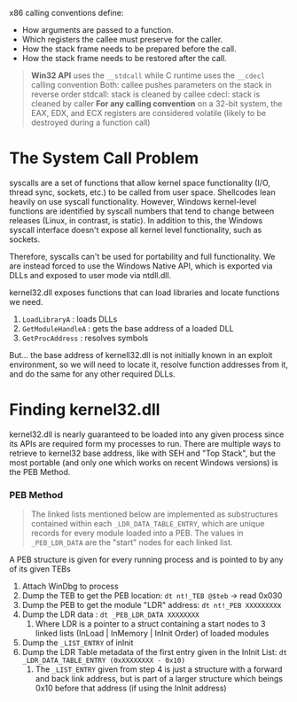 x86 calling conventions define:
- How arguments are passed to a function.
- Which registers the callee must preserve for the caller.
- How the stack frame needs to be prepared before the call.
- How the stack frame needs to be restored after the call.

> **Win32 API** uses the `__stdcall` while C runtime uses the `__cdecl` calling convention
> Both: callee pushes parameters on the stack in reverse order
> stdcall: stack is cleaned by callee
> cdecl: stack is cleaned by caller
> **For any calling convention** on a 32-bit system, the EAX, EDX, and ECX registers are considered volatile (likely to be destroyed during a function call)


# The System Call Problem
syscalls are a set of functions that allow kernel space functionality (I/O, thread sync, sockets, etc.) to be called from user space. Shellcodes lean heavily on use syscall functionality. However, Windows kernel-level functions are identified by syscall numbers that tend to change between releases (Linux, in contrast, is static). In addition to this, the Windows syscall interface doesn't expose all kernel level functionality, such as sockets. 

Therefore, syscalls can't be used for portability and full functionality. We are instead forced to use the Windows Native API, which is exported via DLLs and exposed to user mode via ntdll.dll. 

kernel32.dll exposes functions that can load libraries and locate functions we need.
1. `LoadLibraryA` : loads DLLs
2. `GetModuleHandleA` : gets the base address of a loaded DLL
3. `GetProcAddress` : resolves symbols

But... the base address of kernell32.dll is not initially known in an exploit environment, so we will need to locate it, resolve function addresses from it, and do the same for any other required DLLs.

# Finding kernel32.dll
kernel32.dll is nearly guaranteed to be loaded into any given process since its APIs are required form my processes to run. There are multiple ways to retrieve to kernel32 base address, like with SEH and "Top Stack", but the most portable (and only one which works on recent Windows versions) is the PEB Method.

### PEB Method
> The linked lists mentioned below are implemented as substructures contained within each `_LDR_DATA_TABLE_ENTRY`, which are unique records for every module loaded into a PEB. The values in `_PEB_LDR_DATA` are the "start" nodes for each linked list.

A PEB structure is given for every running process and is pointed to by any of its given TEBs
1. Attach WinDbg to process
2. Dump the TEB to get the PEB location: `dt nt!_TEB @$teb` -> read 0x030
3. Dump the PEB to get the module "LDR" address: `dt nt!_PEB XXXXXXXX`x
4. Dump the LDR data : `dt _PEB_LDR_DATA XXXXXXXX`
	1. Where LDR is a pointer to a struct containing a start nodes to 3 linked lists (InLoad | InMemory | InInit Order) of loaded modules 
5. Dump the `_LIST_ENTRY` of inInit
6. Dump the LDR Table metadata of the first entry given in the InInit List: `dt _LDR_DATA_TABLE_ENTRY (0xXXXXXXXX - 0x10)`
	1. The `_LIST_ENTRY` given from step 4 is just a structure with a forward and back link address, but is part of a larger structure which beings 0x10 before that address (if using the InInit address)